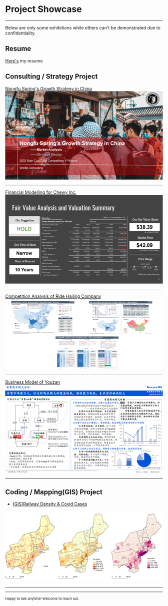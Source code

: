 # Project Showcase

---
<p style="font-size:14px">Below are only some exhibitions while others can't be demonstrated due to confidentiality.</p>

## Resume

<p style="font-size:14px"><a href="https://github.com/brante004/brante004.github.io/blob/e558db012beb9886712455beee009a745f9bb76d/pdf/resume.pdf">Here's</a> my resume</p>

## Consulting / Strategy Project

[Nongfu Spring's Growth Strategy in China](/pdf/bain.pdf)
<img src="images/consulting/bain.png?raw=true"/>

---
[Financial Modelling for Chewy Inc.](/pdf/chewy.pdf)
<img src="images/consulting/chewy.png?raw=true"/>

---
[Competition Analysis of Ride Hailing Company](/pdf/rh.pdf)
<img src="images/consulting/rh.png?raw=true"/>

---
[Business Model of Youzan](/pdf/yz.pdf)
<img src="images/consulting/yz.png?raw=true"/>

---
## Coding / Mapping(GIS) Project

- [(GIS)Railway Density & Covid Cases](/pdf/gis.pdf)
<img src="images/Coding/gis.png?raw=true"/>

---




---
<p style="font-size:11px">Happy to talk anytime! Welcome to reach out.</p>
<!-- Remove above link if you don't want to attibute -->

